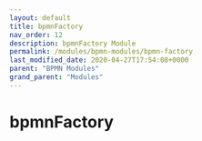 ```yaml
---
layout: default
title: bpmnFactory 
nav_order: 12
description: bpmnFactory Module
permalink: /modules/bpmn-modules/bpmn-factory
last_modified_date: 2020-04-27T17:54:08+0000
parent: "BPMN Modules"
grand_parent: "Modules"
---
```


# bpmnFactory